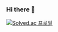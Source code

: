 ### Hi there 👋
[![Solved.ac 프로필](http://mazassumnida.wtf/api/v2/generate_badge?boj={p106305})](https://solved.ac/{p106305})
<!--

**ImTotem/ImTotem** is a ✨ _special_ ✨ repository because its `README.md` (this file) appears on your GitHub profile.

Here are some ideas to get you started:

- 🔭 I’m currently working on ...
- 🌱 I’m currently learning ...
- 👯 I’m looking to collaborate on ...
- 🤔 I’m looking for help with ...
- 💬 Ask me about ...
- 📫 How to reach me: ...
- 😄 Pronouns: ...
- ⚡ Fun fact: ...
-->
